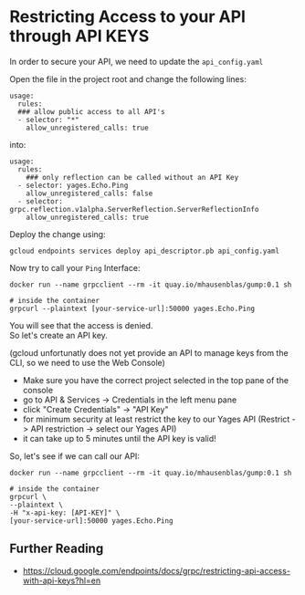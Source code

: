 # Restricting Access to your API through API KEYS

In order to secure your API, we need to update the ```api_config.yaml```

Open the file in the project root and change the following lines:

```
usage:
  rules:
  ### allow public access to all API's
  - selector: "*"
    allow_unregistered_calls: true
```

into:

```
usage:
  rules:
    ### only reflection can be called without an API Key
  - selector: yages.Echo.Ping
    allow_unregistered_calls: false
  - selector: grpc.reflection.v1alpha.ServerReflection.ServerReflectionInfo
    allow_unregistered_calls: true
```

Deploy the change using:
```
gcloud endpoints services deploy api_descriptor.pb api_config.yaml
```

Now try to call your ```Ping``` Interface:
```
docker run --name grpcclient --rm -it quay.io/mhausenblas/gump:0.1 sh

# inside the container
grpcurl --plaintext [your-service-url]:50000 yages.Echo.Ping
```

You will see that the access is denied.  
So let's create an API key.

(gcloud unfortunatly does not yet provide an API to manage keys from the CLI, so we need to use the Web Console)

- Make sure you have the correct project selected in the top pane of the console
- go to API & Services -> Credentials in the left menu pane
- click "Create Credentials" -> "API Key"
- for minimum security at least restrict the key to our Yages API (Restrict -> API restriction -> select our Yages API)
- it can take up to 5 minutes until the API key is valid!

So, let's see if we can call our API:

```
docker run --name grpcclient --rm -it quay.io/mhausenblas/gump:0.1 sh

# inside the container
grpcurl \
--plaintext \
-H "x-api-key: [API-KEY]" \
[your-service-url]:50000 yages.Echo.Ping
```

## Further Reading

- https://cloud.google.com/endpoints/docs/grpc/restricting-api-access-with-api-keys?hl=en